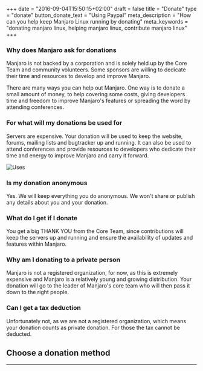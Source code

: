 +++
date = "2016-09-04T15:50:15+02:00"
draft = false
title = "Donate"
type = "donate"
button_donate_text = "Using Paypal"
meta_description = "How can you help keep Manjaro Linux running by donating"
meta_keywords = "donating manjaro linux, helping manjaro linux, contribute manjaro linux"
+++

### Why does Manjaro ask for donations

Manjaro is not backed by a corporation and is solely held up by the Core Team and community volunteers. Some sponsors are willing to dedicate their time and resources to develop and improve Manjaro.

There are many ways you can help out Manjaro. One way is to donate a small amount of money, to help covering some costs, giving developers time and freedom to improve Manjaro's features or spreading the word by attending conferences.

### For what will my donations be used for

Servers are expensive. Your donation will be used to keep the website, forums, mailing lists and bugtracker up and running. It can also be used to attend conferences and provide resources to developers who dedicate their time and energy to improve Manjaro and carry it forward.

![Uses](/img/donation/uses.png#center)

### Is my donation anonymous

Yes. We will keep everything you do anonymous. We won't share or publish any details about you and your donation.

### What do I get if I donate

You get a big THANK YOU from the Core Team, since contributions will keep the servers up and running and ensure the availability of updates and features within Manjaro.

### Why am I donating to a private person

Manjaro is not a registered organization, for now, as this is extremely expensive and Manjaro is a relatively young and growing distribution. Your donation will go to the leader of Manjaro's core team who will then pass it down to the right people.

### Can I get a tax deduction

Unfortunately not, as we are not a registered organization, which means your donation counts as private donation. For those the tax cannot be deducted.

## Choose a donation method
---

